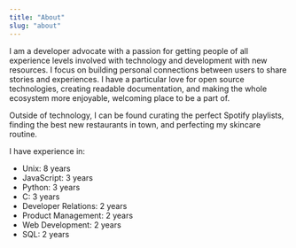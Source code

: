 ```yaml
---
title: "About"
slug: "about"
---
```


I am a developer advocate with a passion for getting people of all experience levels involved with technology and development with new resources. I focus on building personal connections between users to share stories and experiences. I have a particular love for open source technologies, creating readable documentation, and making the whole ecosystem more enjoyable, welcoming place to be a part of.

Outside of technology, I can be found curating the perfect Spotify playlists, finding the best new restaurants in town, and perfecting my skincare routine.

I have experience in:

- Unix: 8 years
- JavaScript: 3 years
- Python: 3 years
- C: 3 years
- Developer Relations: 2 years
- Product Management: 2 years
- Web Development: 2 years
- SQL: 2 years
